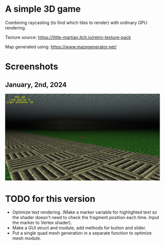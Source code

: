 # A simple 3D game

Combining raycasting (to find which tiles to render) with ordinary GPU rendering.

Texture source: https://little-martian.itch.io/retro-texture-pack

Map generated using: https://www.mazegenerator.net/

# Screenshots
## January, 2nd, 2024
![width:500px](./screenshots/1.png)

# TODO for this version

- Optimize text rendering. (Make a marker variable for highlighted text so the shader doesn't need to check the fragment position each time. Input the marker to Vertex shader).
- Make a GUI struct and module, add methods for button and slider.
- Put a single quad mesh generation in a separate function to optimize mesh module.
